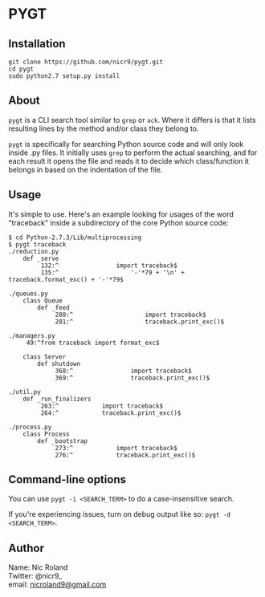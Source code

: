 # PYGT

## Installation

```
git clone https://github.com/nicr9/pygt.git
cd pygt
sudo python2.7 setup.py install
```

## About

`pygt` is a  CLI search tool similar to `grep` or `ack`. Where it differs is that it lists resulting lines by the method and/or class they belong to.

`pygt` is specifically for searching Python source code and will only look inside .py files. It initially uses `grep` to perform the actual searching, and for each result it opens the file and reads it to decide which class/function it belongs in based on the indentation of the file.

## Usage

It's simple to use. Here's an example looking for usages of the word "traceback" inside a subdirectory of the core Python source code: 

```
$ cd Python-2.7.3/Lib/multiprocessing
$ pygt traceback
./reduction.py
    def _serve
         132:^                import traceback$
         135:^                    '-'*79 + '\n' + traceback.format_exc() + '-'*79$

./queues.py
    class Queue
        def _feed
             280:^                    import traceback$
             281:^                    traceback.print_exc()$

./managers.py
     49:^from traceback import format_exc$

    class Server
        def shutdown
             368:^                import traceback$
             369:^                traceback.print_exc()$

./util.py
    def _run_finalizers
         263:^            import traceback$
         264:^            traceback.print_exc()$

./process.py
    class Process
        def _bootstrap
             273:^            import traceback$
             276:^            traceback.print_exc()$
```

## Command-line options

You can use `pygt -i <SEARCH_TERM>` to do a case-insensitive search.

If you're experiencing issues, turn on debug output like so: `pygt -d <SEARCH_TERM>`.

## Author

Name: Nic Roland<br>
Twitter: @nicr9_<br>
email: nicroland9@gmail.com
